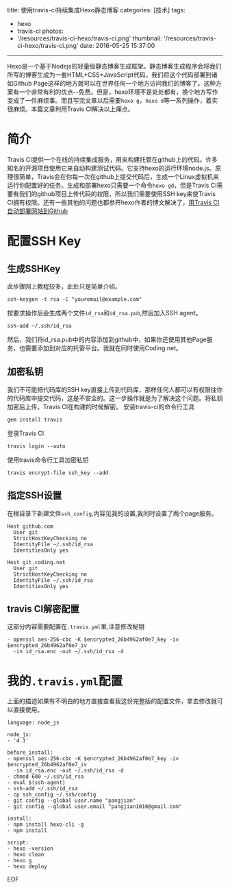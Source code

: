 title: 使用travis-ci持续集成Hexo静态博客
categories: [技术]
tags:
  - hexo
  - travis-ci
photos:
  - '/resources/travis-ci-hexo/travis-ci.png'
thumbnail: '/resources/travis-ci-hexo/travis-ci.png'
date: 2016-05-25 15:37:00
---
Hexo是一个基于Nodejs的轻量级静态博客生成框架。静态博客生成程序会将我们所写的博客生成为一套HTML+CSS+JavaScript代码，我们将这个代码部署到诸如Github Page这样的地方就可以在世界任何一个地方访问我们的博客了。这种方案有一个非常有利的优点--免费。但是，hexo环境不是处处都有，换个地方写作变成了一件麻烦事。而且写完文章以后需要`hexo g`，`hexo d`等一系列操作，着实很麻烦。本篇文章利用Travis CI解决以上痛点。
<!--more-->
# 简介
Travis CI提供一个在线的持续集成服务，用来构建托管在github上的代码。许多知名的开源项目使用它来自动构建测试代码。它支持hexo的运行环境node.js。原理很简单，Travis会在你每一次在github上提交代码后，生成一个Linux虚拟机来运行你配置好的任务。生成和部署hexo只需要一个命令`hexo gd`，但是Travis CI需要有我们的github项目上传代码的权限，所以我们需要使用SSH key来使Travis CI拥有权限。还有一些其他的问题也都参开hexo作者的博文解决了，[用Travis CI自动部署网站到Github](http://zespia.tw/blog/2015/01/21/continuous-deployment-to-github-with-travis/)
# 配置SSH Key
## 生成SSHKey
此步骤网上教程较多，此处只是简单介绍。
```
ssh-keygen -t rsa -C "youremail@example.com"
```
按要求操作后会生成两个文件`id_rsa`和`id_rsa.pub`,然后加入SSH agent。
```
ssh-add ~/.ssh/id_rsa
```
然后，我们将id_rsa.pub中的内容添加到github中，如果你还使用其他Page服务，也需要添加到对应的托管平台。我就在同时使用Coding.net。

## 加密私钥
我们不可能把代码库的SSH key直接上传到代码库，那样任何人都可以有权限往你的代码库中提交代码，这是不安全的。这一步操作就是为了解决这个问题。将私钥加密后上传，Travis CI在构建的时候解密。
安装travis-ci的命令行工具
```
gem install travis
```
登录Travis CI
```
travis login --auto
```
使用travis命令行工具加密私钥
```
travis encrypt-file ssh_key --add
```

## 指定SSH设置
在根目录下新建文件`ssh_config`,内容见我的设置,我同时设置了两个page服务。
```
Host github.com
  User git
  StrictHostKeyChecking no
  IdentityFile ~/.ssh/id_rsa
  IdentitiesOnly yes

Host git.coding.net
  User git
  StrictHostKeyChecking no
  IdentityFile ~/.ssh/id_rsa
  IdentitiesOnly yes
```

## travis CI解密配置

这部分内容需要配置在`.travis.yml`里,注意修改秘钥

```shell
- openssl aes-256-cbc -K $encrypted_26b4962af0e7_key -iv $encrypted_26b4962af0e7_iv
  -in id_rsa.enc -out ~/.ssh/id_rsa -d
```

# 我的`.travis.yml`配置

上面的描述如果有不明白的地方直接查看我这份完整版的配置文件，拿去修改就可以直接使用。

```
language: node_js

node_js:
- '4.1'

before_install:
- openssl aes-256-cbc -K $encrypted_26b4962af0e7_key -iv $encrypted_26b4962af0e7_iv
  -in id_rsa.enc -out ~/.ssh/id_rsa -d
- chmod 600 ~/.ssh/id_rsa
- eval $(ssh-agent)
- ssh-add ~/.ssh/id_rsa
- cp ssh_config ~/.ssh/config
- git config --global user.name "pangjian"
- git config --global user.email "pangjian1010@gmail.com"

install:
- npm install hexo-cli -g
- npm install

script:
- hexo -version
- hexo clean
- hexo g
- hexo deploy

```

EOF
<!-- indicate-the-source -->
